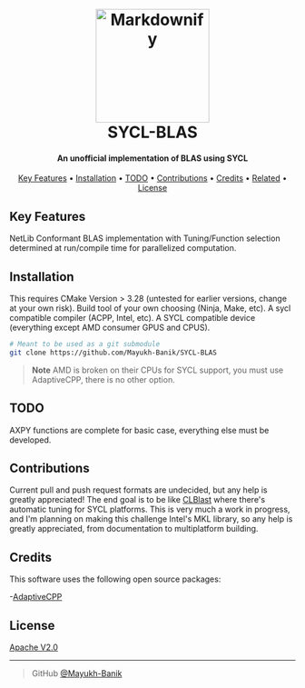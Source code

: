 
<h1 align="center">
  <br>
  <a href="http://www.amitmerchant.com/electron-markdownify"><img src="https://www.hpc.cineca.it/wp-content/uploads/2023/10/SYCL.png" alt="Markdownify" width="200"></a>
  <br>
  SYCL-BLAS
  <br>
</h1>

<h4 align="center">An unofficial implementation of BLAS using SYCL</h4>

<!-- <p align="center">
  <a href="https://badge.fury.io/js/electron-markdownify">
    <img src="https://badge.fury.io/js/electron-markdownify.svg"
         alt="Gitter">
  </a>
  <a href="https://gitter.im/amitmerchant1990/electron-markdownify"><img src="https://badges.gitter.im/amitmerchant1990/electron-markdownify.svg"></a>
  <a href="https://saythanks.io/to/bullredeyes@gmail.com">
      <img src="https://img.shields.io/badge/SayThanks.io-%E2%98%BC-1EAEDB.svg">
  </a>
  <a href="https://www.paypal.me/AmitMerchant">
    <img src="https://img.shields.io/badge/$-donate-ff69b4.svg?maxAge=2592000&amp;style=flat">
  </a>
</p> -->

<p align="center">
  <a href="#key-features">Key Features</a> •
  <a href="#installation">Installation</a> •
  <a href="#todo">TODO</a> •
  <!-- <a href="#download">Download</a> • -->
  <a href="#contributions">Contributions</a> •
  <a href="#credits">Credits</a> •
  <a href="#related">Related</a> •
  <a href="#license">License</a>
</p>



## Key Features

NetLib Conformant BLAS implementation with Tuning/Function selection determined at run/compile time for parallelized computation.

## Installation

This requires CMake Version > 3.28 (untested for earlier versions, change at your own risk). Build tool of your own choosing (Ninja, Make, etc). A sycl compatible compiler (ACPP, Intel, etc). A SYCL compatible device (everything except AMD consumer GPUS and CPUS).

```bash
# Meant to be used as a git submodule
git clone https://github.com/Mayukh-Banik/SYCL-BLAS
```

> **Note**
> AMD is broken on their CPUs for SYCL support, you must use AdaptiveCPP, there is no other option.

## TODO
AXPY functions are complete for basic case, everything else must be developed.

## Contributions

Current pull and push request formats are undecided, but any help is greatly appreciated! The end goal is to be like [CLBlast](https://github.com/CNugteren/CLBlast) where there's automatic tuning for SYCL platforms. This is very much a work in progress, and I'm planning on making this challenge Intel's MKL library, so any help is greatly appreciated, from documentation to multiplatform building.

## Credits

This software uses the following open source packages:

-[AdaptiveCPP](https://github.com/AdaptiveCpp/AdaptiveCpp)
<!-- - [Electron](http://electron.atom.io/)
- [Node.js](https://nodejs.org/)
- [Marked - a markdown parser](https://github.com/chjj/marked)
- [showdown](http://showdownjs.github.io/showdown/)
- [CodeMirror](http://codemirror.net/)
- Emojis are taken from [here](https://github.com/arvida/emoji-cheat-sheet.com)
- [highlight.js](https://highlightjs.org/) -->

<!-- ## Related

[Try Web version of Markdownify](https://notepad.js.org/markdown-editor/) -->

<!-- ## Support

<a href="https://buymeacoffee.com/amitmerchant" target="_blank"><img src="https://www.buymeacoffee.com/assets/img/custom_images/purple_img.png" alt="Buy Me A Coffee" style="height: 41px !important;width: 174px !important;box-shadow: 0px 3px 2px 0px rgba(190, 190, 190, 0.5) !important;-webkit-box-shadow: 0px 3px 2px 0px rgba(190, 190, 190, 0.5) !important;" ></a>

<p>Or</p> 

<a href="https://www.patreon.com/amitmerchant">
	<img src="https://c5.patreon.com/external/logo/become_a_patron_button@2x.png" width="160">
</a> -->

<!-- ## You may also like... -->
<!-- 
- [Pomolectron](https://github.com/amitmerchant1990/pomolectron) - A pomodoro app
- [Correo](https://github.com/amitmerchant1990/correo) - A menubar/taskbar Gmail App for Windows and macOS -->

## License

[Apache V2.0](https://github.com/Mayukh-Banik/SYCL-BLAS/blob/main/LICENSE)

---

> GitHub [@Mayukh-Banik](https://github.com/Mayukh-Banik)
 <!-- &nbsp;&middot;&nbsp; -->

